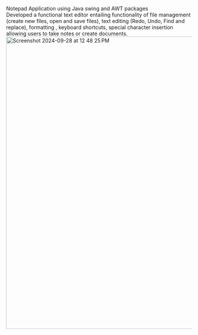 Notepad Application using Java swing and AWT packages
<br> 
Developed a functional text editor entailing functionality of file management (create new files, open and save files), text editing (Redo, Undo, Find and replace), formatting , keyboard shortcuts, special character insertion allowing users to take notes or create documents. 
<br>
<img width="793" alt="Screenshot 2024-09-28 at 12 48 25 PM" src="https://github.com/user-attachments/assets/89a61507-2e10-4e45-9f4f-591b2e18549d">

